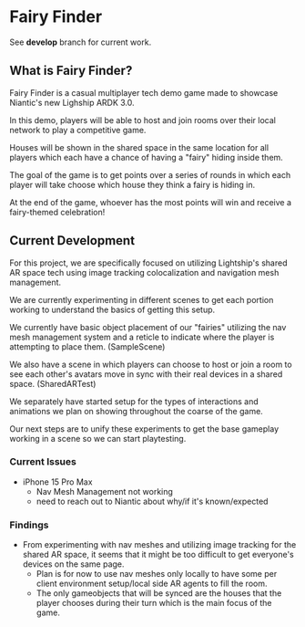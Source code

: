 # Fairy Finder

See **develop** branch for current work.

## What is Fairy Finder?
Fairy Finder is a casual multiplayer tech demo game made to showcase Niantic's new Lighship ARDK 3.0.

In this demo, players will be able to host and join rooms over their local network to play a competitive game.

Houses will be shown in the shared space in the same location for all players which each have a chance of having a "fairy" hiding inside them.

The goal of the game is to get points over a series of rounds in which each player will take choose which house they think a fairy is hiding in.

At the end of the game, whoever has the most points will win and receive a fairy-themed celebration! 

## Current Development

For this project, we are specifically focused on utilizing Lightship's shared AR space tech using image tracking colocalization and navigation mesh management.

We are currently experimenting in different scenes to get each portion working to understand the basics of getting this setup.

We currently have basic object placement of our "fairies" utilizing the nav mesh management system and a reticle to indicate where the player is attempting to place them. (SampleScene)

We also have a scene in which players can choose to host or join a room to see each other's avatars move in sync with their real devices in a shared space. (SharedARTest)

We separately have started setup for the types of interactions and animations we plan on showing throughout the coarse of the game.

Our next steps are to unify these experiments to get the base gameplay working in a scene so we can start playtesting.


### Current Issues
- iPhone 15 Pro Max
	- Nav Mesh Management not working
	- need to reach out to Niantic about why/if it's known/expected

### Findings
- From experimenting with nav meshes and utilizing image tracking for the shared AR space, it seems that it might be too difficult to get everyone's devices on the same page.
	- Plan is for now to use nav meshes only locally to have some per client environment setup/local side AR agents to fill the room.
	- The only gameobjects that will be synced are the houses that the player chooses during their turn which is the main focus of the game.